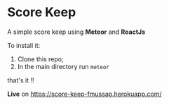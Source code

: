 # Score Keep

A simple score keep using **Meteor** and **ReactJs**

To install it:
1) Clone this repo;
2) In the main directory run ``meteor``

that's it !!

**Live** on https://score-keep-fmussap.herokuapp.com/